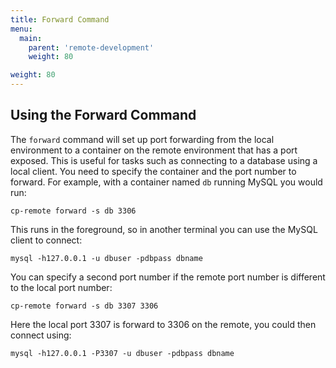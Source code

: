 ```yaml
---
title: Forward Command
menu:
  main:
    parent: 'remote-development'
    weight: 80

weight: 80
---
```

## Using the Forward Command

The `forward` command will set up port forwarding from the local environment to a container on the remote environment that has a port exposed. This is useful for tasks such as connecting to a database using a local client. You need to specify the container and the port number to forward. For example, with a container named `db` running MySQL you would run:

```
cp-remote forward -s db 3306
```

This runs in the foreground, so in another terminal you can use the MySQL client to connect:

```
mysql -h127.0.0.1 -u dbuser -pdbpass dbname
```

You can specify a second port number if the remote port number is different to the local port number:

```
cp-remote forward -s db 3307 3306
```

Here the local port 3307 is forward to 3306 on the remote, you could then connect using:

```
mysql -h127.0.0.1 -P3307 -u dbuser -pdbpass dbname
```
